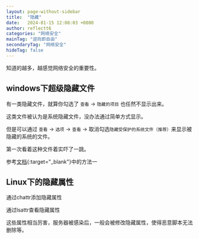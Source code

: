 ```yaml
---
layout: page-without-sidebar
title:  "隐藏"
date:   2024-01-15 12:08:03 +0800
author: reflectt6
categories: "网络安全"
mainTag: "逆向即自由"
secondaryTag: "网络安全"
hideTag: false
---
```

知道的越多，越感觉网络安全的重要性。

## windows下超级隐藏文件

有一类隐藏文件，就算你勾选了 `查看` -> `隐藏的项目` 也任然不显示出来。

这类文件被认为是系统隐藏文件，没办法通过简单方式显示。

但是可以通过 `查看` -> `选项` -> `查看` -> 取消勾选`隐藏受保护的系统文件（推荐）`来显示被隐藏的系统的文件。

第一次看着这种文件着实吓了一跳。

参考[文档](https://www.zhihu.com/question/49562139/answer/3187593997){:target="_blank"}中的方法一



## Linux下的隐藏属性

通过chattr添加隐藏属性

通过lsattr查看隐藏属性

这些属性相当厉害，服务器被感染后，一般会被修改隐藏属性，使得恶意脚本无法删除等。
